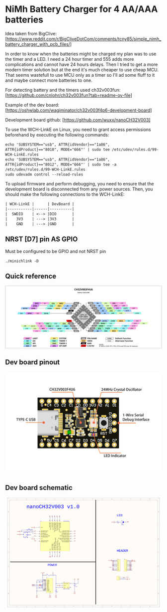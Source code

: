 # NiMh Battery Charger for 4 AA/AAA batteries

Idea taken from BigClive:
[https://www.reddit.com/r/BigCliveDotCom/comments/tcny85/simple_nimh_battery_charger_with_pcb_files/]

In order to know when the batteries might be charged my plan was to use the timer and a LED. 
I need a 24 hour timer and 555 adds more complications and cannot have 24 hours delays.
Then I tried to get a more modern timer solution but at the end it's much cheaper to use cheap MCU.
That seems wastefull to use MCU only as a timer so I'll ad some fluff to it and maybe connect more batteries to one.

For detecting battery and the timers used ch32v003fun:
[https://github.com/cnlohr/ch32v003fun?tab=readme-ov-file]

Example of the dev board:
[https://oshwlab.com/wagiminator/ch32v003f4p6-development-board]

Development board github:
[https://github.com/wuxx/nanoCH32V003]

To use the WCH-LinkE on Linux, you need to grant access permissions beforehand by executing the following commands:

```shell
echo 'SUBSYSTEM=="usb", ATTR{idVendor}=="1a86", ATTR{idProduct}=="8010", MODE="666"' | sudo tee /etc/udev/rules.d/99-WCH-LinkE.rules
echo 'SUBSYSTEM=="usb", ATTR{idVendor}=="1a86", ATTR{idProduct}=="8012", MODE="666"' | sudo tee -a /etc/udev/rules.d/99-WCH-LinkE.rules
sudo udevadm control --reload-rules

```


To upload firmware and perform debugging, you need to ensure that the development board is disconnected from any power sources. Then, you should make the following connections to the WCH-LinkE:
```
| WCH-LinkE |      | DevBoard |
|-----------|------|----------|
|  SWDIO    | <--> |DIO       |
|    3V3    | ---> |3V3       |
|    GND    | ---> |GND       |

```
## NRST [D7] pin AS GPIO
Must be configured to be GPIO and not NRST pin
```shell
./minichlink -D
```

## Quick reference
![ch32v003f4u6](https://raw.githubusercontent.com/Tengo10/pinout-overview/main/pinouts/CH32v003/ch32v003f4u6.svg)

## Dev board pinout
![ch32v003f4u6](./images/CH32V003-Development-Board-5.jpg)

## Dev board schematic 
![ch32v003f4u6](./images/nanoCH32V003.png)

